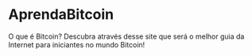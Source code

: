 # AprendaBitcoin
O que é Bitcoin? Descubra através desse site que será o melhor guia da Internet para iniciantes no mundo Bitcoin!
